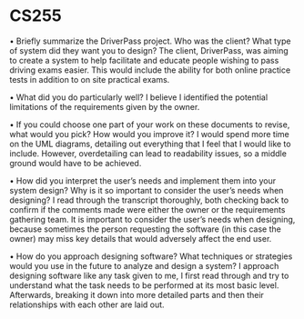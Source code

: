 # CS255

•  Briefly summarize the DriverPass project. Who was the client? What type of system did they want you to design?  The client, DriverPass, was aiming to create a system to help facilitate and educate people wishing to pass driving exams easier. This would include the ability for both online practice tests in addition to on site practical exams. 

•  What did you do particularly well? 
I believe I identified the potential limitations of the requirements given by the owner.
 
•  If you could choose one part of your work on these documents to revise, what would you pick? How would you improve it? 
I would spend more time on the UML diagrams, detailing out everything that I feel that I would like to include. However, overdetailing can lead to readability issues, so a middle ground would have to be achieved.

•  How did you interpret the user’s needs and implement them into your system design? Why is it so important to consider the user’s needs when designing? 
I read through the transcript thoroughly, both checking back to confirm if the comments made were either the owner or the requirements gathering team. It is important to consider the user’s needs when designing, because sometimes the person requesting the software (in this case the owner) may miss key details that would adversely affect the end user.

•  How do you approach designing software? What techniques or strategies would you use in the future to analyze and design a system?
I approach designing software like any task given to me, I first read through and try to understand what the task needs to be performed at its most basic level. Afterwards, breaking it down into more detailed parts and then their relationships with each other are laid out.
